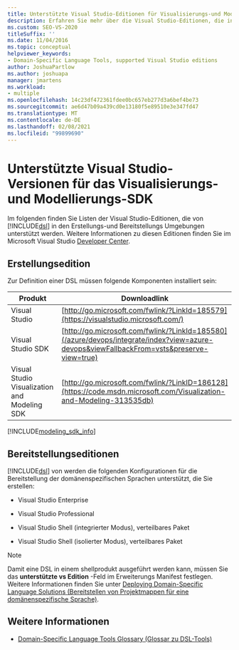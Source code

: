 ```yaml
---
title: Unterstützte Visual Studio-Editionen für Visualisierungs-und Modellierungs-SDK
description: Erfahren Sie mehr über die Visual Studio-Editionen, die in den Entwicklungs-und Bereitstellungs Umgebungen mit DSL-Tools unterstützt werden.
ms.custom: SEO-VS-2020
titleSuffix: ''
ms.date: 11/04/2016
ms.topic: conceptual
helpviewer_keywords:
- Domain-Specific Language Tools, supported Visual Studio editions
author: JoshuaPartlow
ms.author: joshuapa
manager: jmartens
ms.workload:
- multiple
ms.openlocfilehash: 14c23df472361fdee0bc657eb277d3a6bef4be73
ms.sourcegitcommit: ae6d47b09a439cd0e13180f5e89510e3e347fd47
ms.translationtype: MT
ms.contentlocale: de-DE
ms.lasthandoff: 02/08/2021
ms.locfileid: "99899690"
---
```

# <a name="supported-visual-studio-editions-for-visualization--modeling-sdk"></a>Unterstützte Visual Studio-Versionen für das Visualisierungs- und Modellierungs-SDK

Im folgenden finden Sie Listen der Visual Studio-Editionen, die von [!INCLUDE[dsl](../modeling/includes/dsl_md.md)] in den Erstellungs-und Bereitstellungs Umgebungen unterstützt werden. Weitere Informationen zu diesen Editionen finden Sie im Microsoft Visual Studio [Developer Center](https://visualstudio.microsoft.com/).

## <a name="authoring-edition"></a>Erstellungsedition

Zur Definition einer DSL müssen folgende Komponenten installiert sein:

|Produkt|Downloadlink|
|-|-|
|Visual Studio|[http://go.microsoft.com/fwlink/?LinkId=185579](https://visualstudio.microsoft.com/)|
|Visual Studio SDK|[http://go.microsoft.com/fwlink/?LinkId=185580](/azure/devops/integrate/index?view=azure-devops&viewFallbackFrom=vsts&preserve-view=true)|
|Visual Studio Visualization and Modeling SDK|[http://go.microsoft.com/fwlink/?LinkID=186128](https://code.msdn.microsoft.com/Visualization-and-Modeling-313535db)|

[!INCLUDE[modeling_sdk_info](includes/modeling_sdk_info.md)]

## <a name="deployment-editions"></a>Bereitstellungseditionen

[!INCLUDE[dsl](../modeling/includes/dsl_md.md)] von werden die folgenden Konfigurationen für die Bereitstellung der domänenspezifischen Sprachen unterstützt, die Sie erstellen:

- Visual Studio Enterprise

- Visual Studio Professional

- Visual Studio Shell (integrierter Modus), verteilbares Paket

- Visual Studio Shell (isolierter Modus), verteilbares Paket

> [!NOTE]
> Damit eine DSL in einem shellprodukt ausgeführt werden kann, müssen Sie das **unterstützte vs Edition** -Feld im Erweiterungs Manifest festlegen. Weitere Informationen finden Sie unter [Deploying Domain-Specific Language Solutions (Bereitstellen von Projektmappen für eine domänenspezifische Sprache)](msi-and-vsix-deployment-of-a-dsl.md).

## <a name="see-also"></a>Weitere Informationen

- [Domain-Specific Language Tools Glossary (Glossar zu DSL-Tools)](/previous-versions/bb126564(v=vs.100))